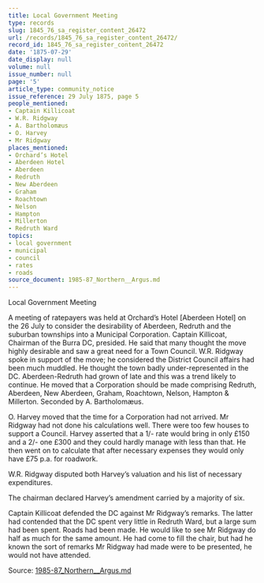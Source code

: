 ```yaml
---
title: Local Government Meeting
type: records
slug: 1845_76_sa_register_content_26472
url: /records/1845_76_sa_register_content_26472/
record_id: 1845_76_sa_register_content_26472
date: '1875-07-29'
date_display: null
volume: null
issue_number: null
page: '5'
article_type: community_notice
issue_reference: 29 July 1875, page 5
people_mentioned:
- Captain Killicoat
- W.R. Ridgway
- A. Bartholomæus
- O. Harvey
- Mr Ridgway
places_mentioned:
- Orchard’s Hotel
- Aberdeen Hotel
- Aberdeen
- Redruth
- New Aberdeen
- Graham
- Roachtown
- Nelson
- Hampton
- Millerton
- Redruth Ward
topics:
- local government
- municipal
- council
- rates
- roads
source_document: 1985-87_Northern__Argus.md
---
```


Local Government Meeting

A meeting of ratepayers was held at Orchard’s Hotel [Aberdeen Hotel] on the 26 July to consider the desirability of Aberdeen, Redruth and the suburban townships into a Municipal Corporation.  Captain Killicoat, Chairman of the Burra DC, presided.  He said that many thought the move highly desirable and saw a great need for a Town Council.  W.R. Ridgway spoke in support of the move; he considered the District Council affairs had been much muddled.  He thought the town badly under-represented in the DC.  Aberdeen-Redruth had grown of late and this was a trend likely to continue.  He moved that a Corporation should be made comprising Redruth, Aberdeen, New Aberdeen, Graham, Roachtown, Nelson, Hampton & Millerton.  Seconded by A. Bartholomæus.

O. Harvey moved that the time for a Corporation had not arrived.  Mr Ridgway had not done his calculations well.  There were too few houses to support a Council.  Harvey asserted that a 1/- rate would bring in only £150 and a 2/- one £300 and they could hardly manage with less than that.  He then went on to calculate that after necessary expenses they would only have £75 p.a. for roadwork.

W.R. Ridgway disputed both Harvey’s valuation and his list of necessary expenditures.

The chairman declared Harvey’s amendment carried by a majority of six.

Captain Killicoat defended the DC against Mr Ridgway’s remarks.  The latter had contended that the DC spent very little in Redruth Ward, but a large sum had been spent.  Roads had been made.  He would like to see Mr Ridgway do half as much for the same amount.  He had come to fill the chair, but had he known the sort of remarks Mr Ridgway had made were to be presented, he would not have attended.

Source: [1985-87_Northern__Argus.md](/downloads/markdown/1985-87_Northern__Argus.md)

